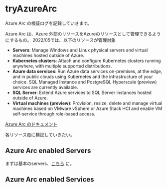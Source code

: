 # tryAzureArc

Azure Arc の検証ログを記録していきます。

Azure Arc は、Azure 外部のリソースをAzureのリソースとして管理できるようにするもの。
2022/05では、以下のリソースが管理対象

* **Servers**: Manage Windows and Linux physical servers and virtual machines hosted outside of Azure.
* **Kubernetes clusters**: Attach and configure Kubernetes clusters running anywhere, with multiple supported distributions.
* **Azure data services**: Run Azure data services on-premises, at the edge, and in public clouds using Kubernetes and the infrastructure of your choice. SQL Managed Instance and PostgreSQL Hyperscale (preview) services are currently available.
* **SQL Server**: Extend Azure services to SQL Server instances hosted outside of Azure.
* **Virtual machines (preview)**: Provision, resize, delete and manage virtual machines based on VMware vSphere or Azure Stack HCI and enable VM self-service through role-based access.

[Azure Arc のドキュメント](https://docs.microsoft.com/ja-jp/azure/azure-arc/overview)

各リソース毎に検証していきたい。

## Azure Arc enabled Servers

まずは基本のservers、[こちら](./servers/README.md) に。


## Azure Arc enabled Services